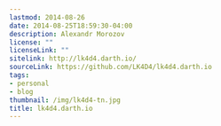 ```yaml
---
lastmod: 2014-08-26
date: 2014-08-25T18:59:30-04:00
description: Alexandr Morozov
license: ""
licenseLink: ""
sitelink: http://lk4d4.darth.io/
sourceLink: https://github.com/LK4D4/lk4d4.darth.io
tags:
- personal
- blog
thumbnail: /img/lk4d4-tn.jpg
title: lk4d4.darth.io
---
```


